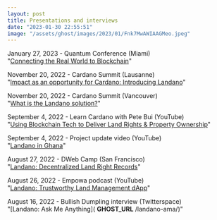 ```yaml
---
layout: post
title: Presentations and interviews
date: "2023-01-30 22:55:51"
image: "/assets/ghost/images/2023/01/Fnk7MwAWIAAGMeo.jpeg"
---
```


January 27, 2023 - Quantum Conference (Miami)  
"[Connecting the Real World to Blockchain](https://docs.google.com/presentation/d/1I4jI3o6AVoserHQ2VmiJNpqYiOFn7Eb4QKPAgAKgG18/edit?usp=sharing)"

November 20, 2022 - Cardano Summit (Lausanne)  
"[Impact as an opportunity for Cardano: Introducing Landano](https://www.youtube.com/live/f2UGAxRwrQk?feature=share&t=1475)"

November 20, 2022 - Cardano Summit (Vancouver)  
"[What is the Landano solution?](https://docs.google.com/presentation/d/10phSDZq7Gpc1XHIFRQu8CrXT8O_GdwCLbstHuoL_olA/edit?usp=sharing)"  
  
September 4, 2022 - Learn Cardano with Pete Bui (YouTube)  
"[Using Blockchain Tech to Deliver Land Rights & Property Ownership](https://youtu.be/h9UjsK-elIQ)"

September 4, 2022 - Project update video (YouTube)  
"[Landano in Ghana](https://youtu.be/h9UjsK-elIQ)"  
  
August 27, 2022 - DWeb Camp (San Francisco)  
"[Landano: Decentralized Land Right Records](https://archive.org/details/27-10_00_landano__decentralized_land_right_records.mp4)"

August 26, 2022 - Empowa podcast (YouTube)  
"[Landano: Trustworthy Land Management dApp](https://youtu.be/nfl9AeTZJrA)"

August 16, 2022 - Bullish Dumpling interview (Twitterspace)  
"[Landano: Ask Me Anything]( __GHOST_URL__ /landano-ama/)"

